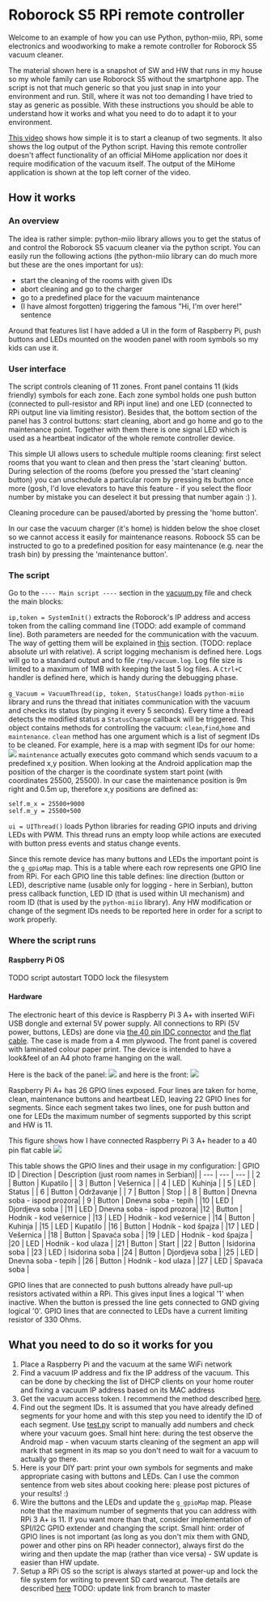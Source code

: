 # Roborock S5 RPi remote controller
Welcome to an example of how you can use Python, python-miio, RPi, some electronics and woodworking to make a remote controller for Roborock S5 vacuum cleaner.

The material shown here is a snapshot of SW and HW that runs in my house so my whole family can use Roborock S5 without the smartphone app. The script is not that much generic so that you just snap in into your environment and run. Still, where it was not too demanding I have tried to stay as generic as possible. With these instructions you should be able to understand how it works and what you need to do to adapt it to your environment.

[This video](https://youtu.be/L5m7eMEBG1w) shows how simple it is to start a cleanup of two segments. It also shows the log output of the Python script. Having this remote controller doesn't affect functionality of an official MiHome application nor does it require modification of the vacuum itself. The output of the MiHome application is shown at the top left corner of the video.

## How it works
### An overview
The idea is rather simple: python-miio library allows you to get the status of and control the Roborock S5 vacuum cleaner via the python script. You can easily run the following actions (the python-miio library can do much more but these are the ones important for us):
 * start the cleaning of the rooms with given IDs
 * abort cleaning and go to the charger
 * go to a predefined place for the vacuum maintenance
 * (I have almost forgotten) triggering the famous "Hi, I'm over here!" sentence

Around that features list I have added a UI in the form of Raspberry Pi, push buttons and LEDs mounted on the wooden panel with room symbols so my kids can use it.
### User interface
The script controls cleaning of 11 zones. Front panel contains 11 (kids friendly) symbols for each zone. Each zone symbol holds one push button (connected to pull-resistor and RPi input line) and one LED (connected to RPi output line via limiting resistor). Besides that, the bottom section of the panel has 3 control buttons: start cleaning, abort and go home and go to the maintenance point. Together with them there is one signal LED which is used as a heartbeat indicator of the whole remote controller device.

This simple UI allows users to schedule multiple rooms cleaning: first select rooms that you want to clean and then press the 'start cleaning' button. During selection of the rooms (before you pressed the 'start cleaning' button) you can unschedule a particular room by pressing its button once more (gosh, I'd love elevators to have this feature - if you select the floor number by mistake you can deselect it but pressing that number again :) ).

Cleaning procedure can be paused/aborted by pressing the 'home button'.

In our case the vacuum charger (it's home) is hidden below the shoe closet so we cannot access it easily for maintenance reasons. Roboock S5 can be instructed to go to a predefined position for easy maintenance (e.g. near the trash bin) by pressing the 'maintenance button'.
### The script
Go to the `---- Main script ----` section in the [vacuum.py](vacuum.py) file and check the main blocks:

`ip,token = SystemInit()` extracts the Roborock's IP address and access token from the calling command line (TODO: add example of command line). Both parameters are needed for the communication with the vacuum. The way of getting them will be explained in [this](https://github.com/aleksandarzivkovic/roborock_remote/tree/doc_update#what-you-should-change-so-it-works-for-you) section. (TODO: replace absolute url with relative). A script logging mechanism is defined here. Logs will go to a standard output and to file `/tmp/vacuum.log`. Log file size is limited to a maximum of 1MB with keeping the last 5 log files. A `Ctrl+C` handler is defined here, which is handy during the debugging phase. 

`g_Vacuum = VacuumThread(ip, token, StatusChange)` loads `python-miio` library and runs the thread that initiates communication with the vacuum and checks its status (by pinging it every 5 seconds). Every time a thread detects the modified status a `StatusChange` callback will be triggered. This object contains methods for controlling the vacuum: `clean`,`find`,`home` and `maintenance`. `clean` method has one argument which is a list of segment IDs to be cleaned. For example, here is a map with segment IDs for our home: ![](rooms_mapping.jpg) `maintenance` actually executes goto command which sends vacuum to a predefined x,y position. When looking at the Android application map the position of the charger is the coordinate system start point (with coordinates 25500, 25500). In our case the maintenance position is 9m right and 0.5m up, therefore x,y positions are defined as:
```
self.m_x = 25500+9000
self.m_y = 25500+500
```

`ui = UIThread()` loads Python libraries for reading GPIO inputs and driving LEDs with PWM. This thread runs an empty loop while actions are executed with button press events and status change events.

Since this remote device has many buttons and LEDs the important point is the `g_gpioMap` map. This is a table where each row represents one GPIO line from RPi. For each GPIO line this table defines: line direction (button or LED), descriptive name (usable only for logging - here in Serbian), button press callback function, LED ID (that is used within UI mechanism) and room ID (that is used by the `python-miio` library). Any HW modification or change of the segment IDs needs to be reported here in order for a script to work properly.

### Where the script runs

#### Raspberry Pi OS
TODO script autostart
TODO lock the filesystem

#### Hardware
The electronic heart of this device is Raspberry Pi 3 A+ with inserted WiFi USB dongle and external 5V power supply. All connections to RPi (5V power, buttons, LEDs) are done via [the 40 pin IDC connector](https://www.digikey.com/en/products/detail/cnc-tech/3030-40-0102-00/3821472) and [the flat cable](https://www.digikey.com/en/products/detail/3m/3302-40-300SF/8256199). The case is made from a 4 mm plywood. The front panel is covered with laminated colour paper print. The device is intended to have a look&feel of an A4 photo frame hanging on the wall. 

Here is the back of the panel:
![](panel%20-%20back.jpg)
and here is the front:
![](panel%20-%20front.jpg)

Raspberry Pi A+ has 26 GPIO lines exposed. Four lines are taken for home, clean, maintenance buttons and heartbeat LED, leaving 22 GPIO lines for segments. Since each segment takes two lines, one for push button and one for LEDs the maximum number of segments supported by this script and HW is 11.

This figure shows how I have connected Raspberry Pi 3 A+ header to a 40 pin flat cable ![](RPi40.png)

This table shows the GPIO lines and their usage in my configuration:
| GPIO ID  | Direction | Description (just room names in Serbian)|
| ---      | ---       | ---                        |
| 2        | Button    | Kupatilo                   |
| 3        | Button    | Vešernica                  |
| 4        | LED       | Kuhinja                    |
| 5        | LED       | Status                     |
| 6        | Button    | Održavanje                 |
| 7        | Button    | Stop                       |
| 8        | Button    | Dnevna soba - ispod prozora|
| 9        | Button    | Dnevna soba - tepih        |
|10        | LED       | Djordjeva soba             |
|11        | LED       | Dnevna soba - ispod prozora|
|12        | Button    | Hodnik - kod vešernice     |
|13        | LED       | Hodnik - kod vešernice     |
|14        | Button    | Kuhinja                    |
|15        | LED       | Kupatilo                   |
|16        | Button    | Hodnik - kod špajza        |
|17        | LED       | Vešernica                  |
|18        | Button    | Spavaća soba               |
|19        | LED       | Hodnik - kod špajza        |
|20        | LED       | Hodnik - kod ulaza         |
|21        | Button    | Start                      |
|22        | Button    | Isidorina soba             |
|23        | LED       | Isidorina soba             |
|24        | Button    | Djordjeva soba             |
|25        | LED       | Dnevna soba - tepih        |
|26        | Button    | Hodnik - kod ulaza         |
|27        | LED       | Spavaća soba               |

GPIO lines that are connected to push buttons already have pull-up resistors activated within a RPi. This gives input lines a logical '1' when inactive. When the button is pressed the line gets connected to GND giving logical '0'. GPIO lines that are connected to LEDs have a current limiting resistor of 330 Ohms.

## What you need to do so it works for you
1. Place a Raspberry Pi and the vacuum at the same WiFi network
2. Find a vacuum IP address and fix the IP address of the vacuum. This can be done by checking the list of DHCP clients on your home router and fixing a vacuum IP address based on its MAC address
3. Get the vacuum access token. I recommend the method described [here](https://github.com/PiotrMachowski/Xiaomi-cloud-tokens-extractor).
4. Find out the segment IDs. It is assumed that you have already defined segments for your home and with this step you need to identify the ID of each segment. Use [test.py](test.py) script to manually add numbers and check where your vacuum goes. Small hint here: during the test observe the Android map - when vacuum starts cleaning of the segment an app will mark that segment in its map so you don't need to wait for a vacuum to actually go there.
5. Here is your DIY part: print your own symbols for segments and make appropriate casing with buttons and LEDs. Can I use the common sentence from web sites about cooking here: please post pictures of your results! :)
6. Wire the buttons and the LEDs and update the `g_gpioMap` map. Please note that the maximum number of segments that you can address with RPi 3 A+ is 11. If you want more than that, consider implementation of SPI/I2C GPIO extender and changing the script. Small hint: order of GPIO lines is not important (as long as you don't mix them with GND, power and other pins on RPi header connector), always first do the wiring and then update the map (rather than vice versa) - SW update is easier than HW update.
7. Setup a RPi OS so the script is always started at power-up and lock the file system for writing to prevent SD card wearout. The details are described [here](https://github.com/aleksandarzivkovic/roborock_remote/blob/doc_update/README.md#raspberry-pi-os) TODO: update link from branch to master

